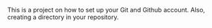 This is a project on how to set up your Git and Github account.
Also, creating a directory in your repository.
